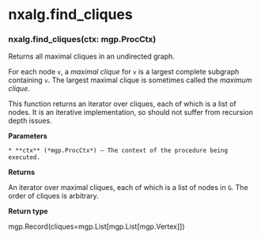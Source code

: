 # nxalg.find_cliques


### nxalg.find_cliques(ctx: mgp.ProcCtx)
Returns all maximal cliques in an undirected graph.

For each node `v`, a *maximal clique* for `v` is a largest complete
subgraph containing `v`. The largest maximal clique is sometimes
called the *maximum clique*.

This function returns an iterator over cliques, each of which is a
list of nodes. It is an iterative implementation, so should not
suffer from recursion depth issues.


**Parameters**

    * **ctx** (*mgp.ProcCtx*) – The context of the procedure being executed.



**Returns**

An iterator over maximal cliques, each of which is a list of
    nodes in `G`. The order of cliques is arbitrary.



**Return type**

mgp.Record(cliques=mgp.List[mgp.List[mgp.Vertex]])
